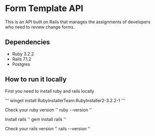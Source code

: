 # Form Template API

This is an API built on Rails that manages the assignments of developers who need to review change forms.

## Dependencies

- Ruby 3.2.2
- Rails 7.1.2
- Postgres

## How to run it locally
First you need to install ruby and rails locally

'''
winget install RubyInstallerTeam.RubyInstaller2-3.2.2-1
'''

Check your ruby version
''
ruby --version
''

Install rails
''
gem install rails
''

Check your rails version
''
rails --version
''
